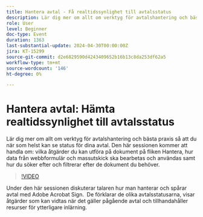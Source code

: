 ```yaml
---
title: Hantera avtal - Få realtidssynlighet till avtalsstatus
description: Lär dig mer om allt om verktyg för avtalshantering och bästa praxis så att du när som helst kan se status för dina avtal.
role: User
level: Beginner
doc-type: Event
duration: 1363
last-substantial-update: 2024-04-30T00:00:00Z
jira: KT-15299
source-git-commit: d2e6829590d4243409652b16b13c8da253df62a5
workflow-type: tm+mt
source-wordcount: '146'
ht-degree: 0%

---
```



# Hantera avtal: Hämta realtidssynlighet till avtalsstatus

Lär dig mer om allt om verktyg för avtalshantering och bästa praxis så att du när som helst kan se status för dina avtal. Den här sessionen kommer att handla om: vilka åtgärder du kan utföra på dokument på fliken Hantera, hur data från webbformulär och massutskick ska bearbetas och användas samt hur du söker efter och filtrerar efter de dokument du behöver.

>[!VIDEO](https://video.tv.adobe.com/v/3428190/?learn=on)

Under den här sessionen diskuterar talaren hur man hanterar och spårar avtal med Adobe Acrobat Sign. &#x200B; De förklarar de olika avtalsstatusarna, visar åtgärder som kan vidtas när det gäller pågående avtal och tillhandahåller resurser för ytterligare inlärning.
